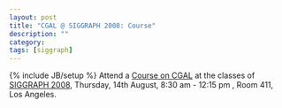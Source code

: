 ```yaml
---
layout: post
title: "CGAL @ SIGGRAPH 2008: Course"
description: ""
category: 
tags: [siggraph]
---
```

{% include JB/setup %}
Attend a <a href="http://www.siggraph.org/s2008/attendees/program/item/?type=class&amp;id=56">Course on CGAL</a> at the classes of <a href="http://www.siggraph.org/s2008/">SIGGRAPH 2008</a>, Thursday, 14th August, 8:30 am - 12:15 pm , Room 411, Los Angeles.
